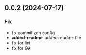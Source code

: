 ## 0.0.2 (2024-07-17)

### Fix

- fix commitizen config
- **added-readme**: added readme file
- fix for lint
- fix for GA
